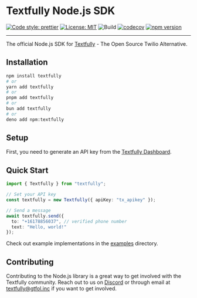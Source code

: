 # Textfully Node.js SDK

[![Code style: prettier](https://img.shields.io/badge/code_style-prettier-ff69b4.svg)](https://github.com/prettier/prettier)
[![License: MIT](https://img.shields.io/badge/License-MIT-blue.svg)](https://opensource.org/licenses/MIT)
![Build](https://github.com/gtfol/textfully-node/actions/workflows/node.yml/badge.svg)
[![codecov](https://codecov.io/gh/gtfol/textfully-node/branch/main/graph/badge.svg)](https://codecov.io/gh/gtfol/textfully-node)
[![npm version](https://img.shields.io/npm/v/textfully)](https://www.npmjs.com/package/textfully)

---

The official Node.js SDK for [Textfully](https://textfully.dev) - The Open Source Twilio Alternative.

## Installation

```bash
npm install textfully
# or
yarn add textfully
# or
pnpm add textfully
# or
bun add textfully
# or
deno add npm:textfully
```

## Setup

First, you need to generate an API key from the [Textfully Dashboard](https://textfully.dev/dashboard/api/keys).

## Quick Start

```ts
import { Textfully } from "textfully";

// Set your API key
const textfully = new Textfully({ apiKey: "tx_apikey" });

// Send a message
await textfully.send({
  to: "+16178856037", // verified phone number
  text: "Hello, world!"
});
```

Check out example implementations in the [examples](https://github.com/gtfol/textfully-node/tree/main/examples) directory.

## Contributing

Contributing to the Node.js library is a great way to get involved with the Textfully community. Reach out to us on [Discord](https://discord.gg/Ct6FDCpFBU) or through email at [textfully@gtfol.inc](mailto:textfully@gtfol.inc) if you want to get involved.
